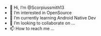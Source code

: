 - 👋 Hi, I’m @Scorpiussmith13
- 👀 I’m interested in OpenSource
- 🌱 I’m currently learning Android Native Dev
- 💞️ I’m looking to collaborate on ...
- 📫 How to reach me ...

<!---
Scorpiussmith13/Scorpiussmith13 is a ✨ special ✨ repository because its `README.md` (this file) appears on your GitHub profile.
You can click the Preview link to take a look at your changes.
--->
